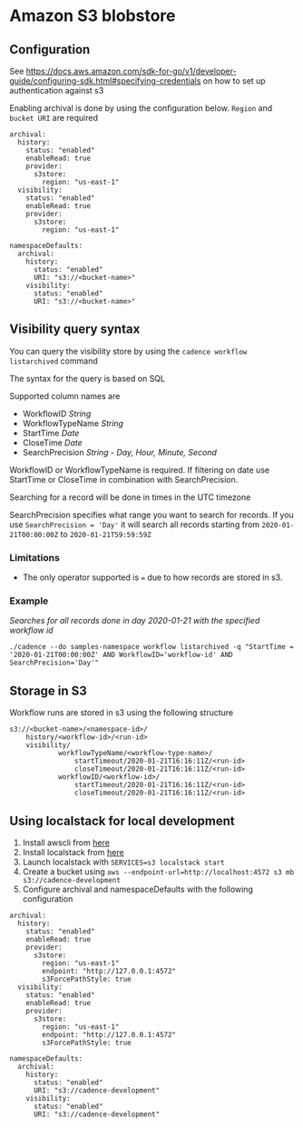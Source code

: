 # Amazon S3 blobstore
## Configuration
See https://docs.aws.amazon.com/sdk-for-go/v1/developer-guide/configuring-sdk.html#specifying-credentials on how to set up authentication against s3

Enabling archival is done by using the configuration below. `Region` and `bucket URI` are required
```
archival:
  history:
    status: "enabled"
    enableRead: true
    provider:
      s3store:
        region: "us-east-1"
  visibility:
    status: "enabled"
    enableRead: true
    provider:
      s3store:
        region: "us-east-1"

namespaceDefaults:
  archival:
    history:
      status: "enabled"
      URI: "s3://<bucket-name>"
    visibility:
      status: "enabled"
      URI: "s3://<bucket-name>"
```

## Visibility query syntax
You can query the visibility store by using the `cadence workflow listarchived` command

The syntax for the query is based on SQL

Supported column names are
- WorkflowID *String*
- WorkflowTypeName *String*
- StartTime *Date*
- CloseTime *Date*
- SearchPrecision *String - Day, Hour, Minute, Second*

WorkflowID or WorkflowTypeName is required. If filtering on date use StartTime or CloseTime in combination with SearchPrecision.

Searching for a record will be done in times in the UTC timezone

SearchPrecision specifies what range you want to search for records. If you use `SearchPrecision = 'Day'`
it will search all records starting from `2020-01-21T00:00:00Z` to `2020-01-21T59:59:59Z` 

### Limitations

- The only operator supported is `=` due to how records are stored in s3.

### Example

*Searches for all records done in day 2020-01-21 with the specified workflow id*

`./cadence --do samples-namespace workflow listarchived -q "StartTime = '2020-01-21T00:00:00Z' AND WorkflowID='workflow-id' AND SearchPrecision='Day'"`
## Storage in S3
Workflow runs are stored in s3 using the following structure
```
s3://<bucket-name>/<namespace-id>/
	history/<workflow-id>/<run-id>
	visibility/
            workflowTypeName/<workflow-type-name>/
                startTimeout/2020-01-21T16:16:11Z/<run-id>
                closeTimeout/2020-01-21T16:16:11Z/<run-id>
            workflowID/<workflow-id>/
                startTimeout/2020-01-21T16:16:11Z/<run-id>
                closeTimeout/2020-01-21T16:16:11Z/<run-id>
```

## Using localstack for local development
1. Install awscli from [here](https://docs.aws.amazon.com/cli/latest/userguide/cli-chap-install.html)
2. Install localstack from [here](https://github.com/localstack/localstack#installing)
3. Launch localstack with `SERVICES=s3 localstack start`
4. Create a bucket using `aws --endpoint-url=http://localhost:4572 s3 mb s3://cadence-development` 
5. Configure archival and namespaceDefaults with the following configuration
```
archival:
  history:
    status: "enabled"
    enableRead: true
    provider:
      s3store:
        region: "us-east-1"
        endpoint: "http://127.0.0.1:4572"
        s3ForcePathStyle: true
  visibility:
    status: "enabled"
    enableRead: true
    provider:
      s3store:
        region: "us-east-1"
        endpoint: "http://127.0.0.1:4572"
        s3ForcePathStyle: true

namespaceDefaults:
  archival:
    history:
      status: "enabled"
      URI: "s3://cadence-development"
    visibility:
      status: "enabled"
      URI: "s3://cadence-development"
```
